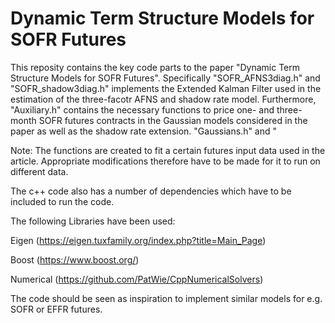 # Dynamic Term Structure Models for SOFR Futures

This reposity contains the key code parts to the paper "Dynamic Term Structure Models for SOFR Futures".
Specifically "SOFR_AFNS3diag.h" and "SOFR_shadow3diag.h" implements the Extended Kalman Filter used in the estimation of the three-facotr AFNS and shadow rate model.
Furthermore, "Auxiliary.h" contains the necessary functions to price one- and three-month SOFR futures contracts in the Gaussian models considered in the paper as well as the shadow rate extension. "Gaussians.h" and "

Note: The functions are created to fit a certain futures input data used in the article. Appropriate modifications therefore have to be made for it to run on different data.

The c++ code also has a number of dependencies which have to be included to run the code.

The following Libraries have been used:

Eigen (https://eigen.tuxfamily.org/index.php?title=Main_Page)

Boost (https://www.boost.org/)

Numerical (https://github.com/PatWie/CppNumericalSolvers)

The code should be seen as inspiration to implement similar models for e.g. SOFR or EFFR futures. 
